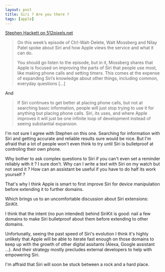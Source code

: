 ```yaml
---
layout: post
title: Siri ? Are you there ?
tags: [apple]
---
```


[Stephen Hackett on 512pixels.net](https://512pixels.net/2016/10/the-inward-looking-siri/)

>On this week’s episode of Ctrl-Walt-Delete, Walt Mossberg and Nilay Patel spoke about Siri and how Apple views the service and what it can do.
>
>You should go listen to the episode, but in it, Mossberg shares that Apple is focused on improving the parts of Siri that people use most, like making phone calls and setting timers. This comes at the expense of expanding Siri’s knowledge about other things, including common, everyday questions [...]

And

>If Siri continues to get better at placing phone calls, but not at searching basic information, people will just stop trying to use it for anything but placing phone calls. Siri, its uses, and where Apple improves it will just be one infinite loop of development instead of seeing substantial expansion.

I'm not sure I agree with Stephen on this one. Searching for information with Siri and getting accurate and reliable results sure would be nice. But I'm afraid that a lot of people won't even think to try until Siri is bulletproof at controling their own phone.

Why bother to ask complex questions to Siri if you can't even set a reminder reliably with it ? I sure don't. Why can I write a text with Siri on my watch but not send it ? How can an assistant be useful if you have to do half its work yourself ? 

That's why I think Apple is smart to first improve Siri for device manipulation before extending it to further domains. 

Which brings us to an uncomfortable discussion about Siri extensions: *SiriKit*.

I think that the intent (no pun intended) behind SiriKit is good: nail a few domains to make Siri bulletproof about them before extending to other domains. 

Unfortunatly, seeing the past speed of Siri's evolution I think it's highly unlikely that Apple will be able to iterate fast enough on those domains to keep up with the growth of other digital assitants (Alexa, Google assistant ...). And their strategy mostly precludes external developers to help with empowering Siri.

I'm affraid that Siri will soon be stuck between a rock and a hard place. 